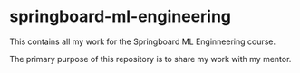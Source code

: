 # springboard-ml-engineering

This contains all my work for the Springboard ML Enginneering course.

The primary purpose of this repository is to share my work with my mentor.
